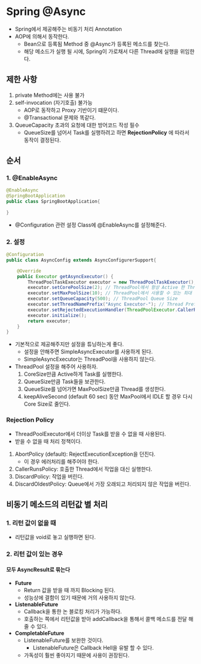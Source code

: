 # Spring @Async
- Spring에서 제공해주는 비동기 처리 Annotation
- AOP에 의해서 동작한다.
  - Bean으로 등록됨 Method 중 @Async가 등록된 메소드를 찾는다.
  - 해당 메소드가 실행 될 시에, Spring이 가로채서 다른 Thread에 실행을 위임한다.

## 제한 사항
1. private Method에는 사용 불가
2. self-invocation (자기호출) 불가능
   - AOP로 동작하고 Proxy 기반이기 떄문이다.
   - @Transactional 문제와 똑같다.
3. QueueCapacity 초과의 요청에 대한 방어코드 작성 필수
   - QueueSize를 넘어서 Task를 실행하려고 하면 **RejectionPolicy** 에 따라서 동작이 결정된다.

   

## 순서
### 1. @EnableAsync
```java
@EnableAsync
@SpringBootApplication
public class SpringBootApplication{
    
}
```
- @Configuration 관련 설정 Class에 @EnableAsync를 설정해준다.


### 2. 설정
```java
@Configuration
public class AsyncConfig extends AsyncConfigurerSupport{

    @Override
    public Executor getAsyncExecutor() {
        ThreadPoolTaskExecutor executor = new ThreadPoolTaskExecutor();
        executor.setCorePoolSize(2); // ThreadPool에서 항상 Active 한 Thread의 개수
        executor.setMaxPoolSize(10); // ThreadPool에서 사용할 수 있는 최대 Thread의 개수
        executor.setQueueCapacity(500); // ThreadPool Queue Size
        executor.setThreadNamePrefix("Async Executor-"); // Thread Prefix
        executor.setRejectedExecutionHandler(ThreadPoolExecutor.CallerRunsPolicy()); // Rejection Policy
        executor.initialize();
        return executor;
    }
}
```
- 기본적으로 제공해주지만 설정을 튜닝하는게 좋다.
  - 설정을 안해주면 SimpleAsyncExecutor를 사용하게 된다.
  - SimpleAsyncExecutor는 ThreadPool을 사용하지 않는다.
- ThreadPool 설정을 해주어 사용하자.
  1. CoreSize만큼 Active하게 Task를 실행한다.
  2. QueueSize만큼 Task들을 보관한다.
  3. QueueSize를 넘어가면 MaxPoolSize만큼 Thread를 생성한다.
  4. keepAliveSecond (default 60 sec) 동안 MaxPool에서 IDLE 할 경우 다시 Core Size로 줄인다.

### Rejection Policy
- ThreadPoolExecutor에서 더이상 Task를 받을 수 없을 때 사용된다.
- 받을 수 없을 때 처리 정책이다.

1. AbortPolicy (default): RejectExecutionException을 던진다.
    - 이 경우 에러처리를 해주어야 한다.
2. CallerRunsPolicy: 호출한 Thread에서 작업을 대신 실행한다.
3. DiscardPolicy: 작업을 버린다.
4. DiscardOldestPolicy: Queue에서 가장 오래되고 처리되지 않은 작업을 버린다.



## 비동기 메소드의 리턴값 별 처리

### 1. 리턴 값이 없을 때
- 리턴값을 void로 놓고 실행하면 된다.

### 2. 리턴 값이 있는 경우
#### 모두 AsyncResult로 묶는다
- **Future**
  - Return 값을 받을 때 까지 Blocking 된다.
  - 성능상에 결함이 있기 때문에 거의 사용하지 않는다.
- **ListenableFuture**
  - Callback을 통한 논 블로킹 처리가 가능하다.
  - 호출하는 쪽에서 리턴값을 받아 addCallback을 통해서 콜백 메소드를 전달 해 줄 수 있다.
- **CompletableFuture**
  - ListenableFuture를 보완한 것이다.
    - ListenableFuture은 Callback Hell을 유발 할 수 있다.
  - 가독성이 훨씬 좋아지기 때문에 사용이 권장된다.

 